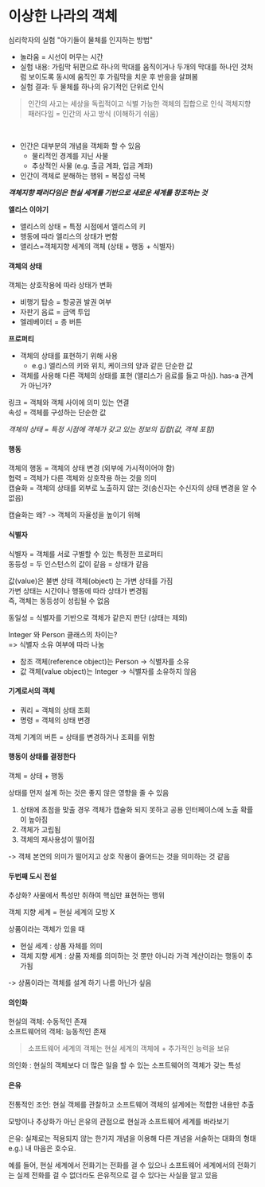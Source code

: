 # 이상한 나라의 객체

심리학자의 실험 "아기들이 물체를 인지하는 방법"

* 놀라움 = 시선이 머무는 시간
* 실험 내용: 가림막 뒤편으로 하나의 막대를 움직이거나 두개의 막대를 하나인 것처럼 보이도록 동시에 움직인 후 가림막을 치운 후 반응을 살펴봄
* 실험 결과: 두 물체를 하나의 유기적인 단위로 인식

> 인간의 사고는 세상을 독립적이고 식별 가능한 객체의 집합으로 인식
> 객체지향 패러다임 = 인간의 사고 방식 (이해하기 쉬움)

<br>

* 인간은 대부분의 개념을 객체화 할 수 있음
    * 물리적인 경계를 지닌 사물
    * 추상적인 사물 (e.g. 출금 계좌, 입금 계좌)
* 인간이 객체로 분해하는 행위 = 복잡성 극복

***객체지향 패러다임은 현실 세계를 기반으로 새로운 세계를 창조하는 것***
<br>

**앨리스 이야기**
* 앨리스의 상태 = 특정 시점에서 엘리스의 키
* 행동에 따라 엘리스의 상태가 변함
* 앨리스=객체지향 세계의 객체 (상태 + 행동 + 식별자)


#### 객체의 상태

객체는 상호작용에 따라 상태가 변화

* 비행기 탑승 = 항공권 발권 여부
* 자판기 음료 = 금액 투입
* 엘레베이터 = 층 버튼

**프로퍼티**
* 객체의 상태를 표현하기 위해 사용
  * e.g.) 엘리스의 키와 위치, 케이크의 양과 같은 단순한 값
* 객체를 사용해 다른 객체의 상태를 표현 (앨리스가 음료를 들고 마심). has-a 관계가 아닌가?

링크 = 객체와 객체 사이에 의미 있는 연결 <br>
속성 = 객체를 구성하는 단순한 값

*객체의 상태 = 특정 시점에 객체가 갖고 있는 정보의 집합(값, 객체 포함)*

#### 행동

객체의 행동 = 객체의 상태 변경 (외부에 가시적이어야 함) <br>
협력 = 객체가 다른 객체와 상호작용 하는 것을 의미 <br>
캡슐화 = 객체의 상태를 외부로 노출하지 않는 것(송신자는 수신자의 상태 변경을 알 수 없음) <br>

캡슐화는 왜? -> 객체의 자율성을 높이기 위해

#### 식별자
식별자 = 객체를 서로 구별할 수 있는 특정한 프로퍼티 <br>
동등성 = 두 인스턴스의 값이 같음 = 상태가 같음 <br>

값(value)은 불변 상태 객체(object) 는 가변 상태를 가짐<br>
가변 상태는 시간이나 행동에 따라 상태가 변경됨 <br>
즉, 객체는 동등성이 성립될 수 없음 <br>

동일성 = 식별자를 기반으로 객체가 같은지 판단 (상태는 제외) <br>

Integer 와 Person 클래스의 차이는? <br>
=> 식별자 소유 여부에 따라 나눔 <br>
* 참조 객체(reference object)는 Person -> 식별자를 소유
* 값 객체(value object)는 Integer -> 식별자를 소유하지 않음

#### 기계로서의 객체

* 쿼리 = 객체의 상태 조회
* 명령 = 객체의 상태 변경

객체 기계의 버튼 = 상태를 변경하거나 조회를 위함 <br>


#### 행동이 상태를 결정한다

객체 = 상태 + 행동 <br>

상태를 먼저 설계 하는 것은 좋지 않은 영향을 줄 수 있음

1. 상태에 초점을 맞출 경우 객체가 캡슐화 되지 못하고 공용 인터페이스에 노출 확률이 높아짐
2. 객체가 고립됨
3. 객체의 재사용성이 떨어짐

-> 객체 본연의 의미가 떨어지고 상호 작용이 줄어드는 것을 의미하는 것 같음


#### 두번째 도시 전설

추상화? 사물에서 특성만 취하여 핵심만 표현하는 행위 <br>

객체 지향 세계 = 현실 세계의 모방 X <br>

상품이라는 객체가 있을 때
* 현실 세계 : 상품 자체를 의미
* 객체 지향 세계 : 상품 자체를 의미하는 것 뿐만 아니라 가격 계산이라는 행동이 추가됨

-> 상품이라는 객체를 설계 하기 나름 아닌가 싶음

#### 의인화

현실의 객체: 수동적인 존재 <br>
소프트웨어의 객체: 능동적인 존재 <br>

> 소프트웨어 세계의 객체는 현실 세계의 객체에 + 추가적인 능력을 보유

의인화 : 현실의 객체보다 더 많은 일을 할 수 있는 소프트웨어의 객체가 갖는 특성 <br>


#### 은유

전통적인 조언: 현실 객체를 관찰하고 소프트웨어 객체의 설계에는 적합한 내용만 추출 <br>

모방이나 추상화가 아닌 은유의 관점으로 현실과 소프트웨어 세계를 바라보기 <br>

은유: 실제로는 적용되지 않는 한가지 개념을 이용해 다른 개념을 서술하는 대화의 형태 <br>
e.g.) 내 마음은 호수요. <br>

예를 들어, 현실 세계에서 전화기는 전화를 걸 수 있으나 소프트웨어 세계에서의 전화기는 실제 전화를 걸 수 없더라도 은유적으로 걸 수 있다는 사실을 알고 있음

